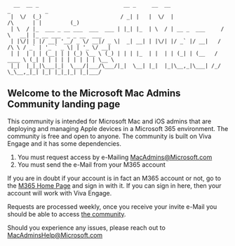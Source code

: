 
      __  __ _                           __ _     __  __                          _           _           
     |  \/  (_)                         / _| |   |  \/  |                /\      | |         (_)          
     | \  / |_  ___ _ __ ___  ___  ___ | |_| |_  | \  / | __ _  ___     /  \   __| |_ __ ___  _ _ __  ___ 
     | |\/| | |/ __| '__/ _ \/ __|/ _ \|  _| __| | |\/| |/ _` |/ __|   / /\ \ / _` | '_ ` _ \| | '_ \/ __|
     | |  | | | (__| | | (_) \__ \ (_) | | | |_  | |  | | (_| | (__   / ____ \ (_| | | | | | | | | | \__ \
     |_|  |_|_|\___|_|  \___/|___/\___/|_|  \__| |_|  |_|\__,_|\___| /_/    \_\__,_|_| |_| |_|_|_| |_|___/
                                                                                                      
                                                                                                      
## Welcome to the Microsoft Mac Admins Community landing page

This community is intended for Microsoft Mac and iOS admins that are deploying and managing Apple devices in a Microsoft 365 environment. The community is free and open to anyone. The community is built on Viva Engage and it has some dependencies.

1. You must request access by e-Mailing [MacAdmins@Microsoft.com](mailto:MacAdmins@Microsoft.com)
2. You must send the e-Mail from your M365 account

If you are in doubt if your account is in fact an M365 account or not, go to the [M365 Home Page](https://portal.office.com) and sign in with it. If you can sign in here, then your account will work with Viva Engage.

Requests are processed weekly, once you receive your invite e-Mail you should be able to access [the community](https://web.yammer.com/main/groups/eyJfdHlwZSI6Ikdyb3VwIiwiaWQiOiIxMzY5NDcyMDQwOTYifQ).

Should you experience any issues, please reach out to [MacAdminsHelp@Microsoft.com](mailto:MacAdminsHelp@microsoft.com)